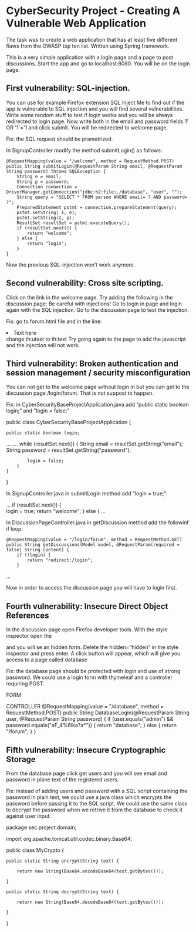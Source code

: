 # CyberSecurity Project - Creating A Vulnerable Web Application
The task was to create a web application that has at least five different flaws from the OWASP top ten list.  Written using Spring framework.

This is a very simple application with a login page and a page to post discussions. Start the app and go to localhost:8080. You will be on the login page. 

## First vulnerability: SQL-injection.
You can use for example Firefox extension SQL Inject Me to find out if the app is vulnerable to SQL injection and you will find several vulnerabilities. Write some random stuff to test if login works and you will be always redirected to login page. Now write both in the email and password fields 1' OR '1'='1 and click submit. You will be redirected to welcome page. 

Fix: the SQL request should be prametrized.

In SignupController modify the method submitLogin() as follows:

    @RequestMapping(value = "/welcome", method = RequestMethod.POST)
    public String submitLogin(@RequestParam String email, @RequestParam String password) throws SQLException {
        String e = email;
        String p = password; 
        Connection connection = DriverManager.getConnection("jdbc:h2:file:./database", "user", "");
        String query = "SELECT * FROM person WHERE email= ? AND password= ?";
        PreparedStatement pstmt = connection.prepareStatement(query);
        pstmt.setString( 1, e);
        pstmt.setString(2, p);
        ResultSet resultSet = pstmt.executeQuery();
        if (resultSet.next()) {
            return "welcome";
        } else {
            return "login";
        }
    }

Now the previous SQL-injection won’t work anymore. 

## Second vulnerability: Cross site scripting.
Click on the link in the welcome page. Try adding the following in the discussion page:
Be careful with <script>alert(''Injected!'');</script> injections!
Go to login in page and login again with the SQL injection. Go to the discussion page to test the injection. 

Fix: go to forum.html file and in the line:
<li th:each="item: ${list}" th:utext="${item}">Text here</li>
change th:utext to th:text
Try going again to the page to add the javascript and the injection will not work. 
  
## Third vulnerability: Broken authentication and session management / security misconfiguration
You can not get to the welcome page without login in but you can get to the discussion page /login/forum. That is not suppost to happen. 


Fix: in CyberSecurityBaseProjectApplication.java add ”public static boolean login;” and ”login = false;”

public class CyberSecurityBaseProjectApplication {

    public static boolean login;
…
….
        while (resultSet.next()) {
            String email = resultSet.getString("email");
            String password = resultSet.getString("password");

            login = false;
        }
    }
}

In SignupController.java in submitLogin method add ”login = true;”:

…
        if (resultSet.next()) {    
            login = true;
            return "welcome";
        } else {
…

In DiscussionPageController.java in getDiscussion method add the followinf if loop:

    @RequestMapping(value = "/login/forum", method = RequestMethod.GET)
    public String getDiscussions(Model model, @RequestParam(required = false) String content) {
        if (!login) {
            return "redirect:/login";
        }
...

Now in order to access the discussion page you will have to login first. 

## Fourth vulnerability: Insecure Direct Object References
In the discussion page open Firefox developer tools. With the style inspector open the <div> and you will se an hidden form. Delete the hidden=”hidden” in the style inspector and press enter. A click button will appear, which will give you access to a page called database

Fix: the database page should be protected with login and use of strong password. We could use a login form with thymeleaf and a controller requiring POST.

FORM
<form hidden="hidden" th:action="@{/database}" method="POST">
<p><label for="user">User</label>User<input type="text" name="user"/></p>
<p><label for="password">Password</label>Password<input type="password" name="password"/></p>
<p><input type="submit" value="Click!"/></p>
</form>

CONTROLLER
@RequestMapping(value = "/database", method = RequestMethod.POST)
    public String DatabaseLogin(@RequestParam String user, @RequestParam String password) {
        if (user.equals("admin") && password.equals("aF_4%6lka?a*")) {
            return "database";
        } else {
            return "/forum";
        }
    }

## Fifth vulnerability: Insecure Cryptographic Storage
From the database page click get users and you will see email and password in  plane text of the registered users. 

Fix: instead of adding users and password with a SQL script containing the password in plain text, we could use a java class which encrypts the password before passing it to the SQL script. We could use the same class to decrypt the password when we retrive it from the database to check it against user input. 

package sec.project.domain;

import org.apache.tomcat.util.codec.binary.Base64;

public class MyCrypto {


    public static String encrypt(String text) {

        return new String(Base64.encodeBase64(text.getBytes()));

    }

    public static String decrypt(String text) {

        return new String(Base64.decodeBase64(text.getBytes()));

    }

}
